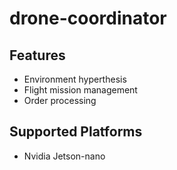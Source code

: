 # drone-coordinator
## Features
* Environment hyperthesis
* Flight mission management
* Order processing

## Supported Platforms
* Nvidia Jetson-nano
